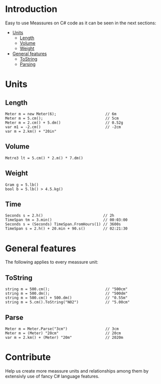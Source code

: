 # Introduction 
Easy to use Meassures on C# code as it can be seen in the next sections:

- [Units](https://github.com/devoft/MeassureSystem#units)
  - [Length](https://github.com/devoft/MeassureSystem#length)
  - [Volume](https://github.com/devoft/MeassureSystem#volume)
  - [Weight](https://github.com/devoft/MeassureSystem#weight)
- [General features](https://github.com/devoft/MeassureSystem#general-features)
  - [ToString](https://github.com/devoft/MeassureSystem#ToString)
  - [Parsing](https://github.com/devoft/MeassureSystem#Parse)
  
# Units
## Length
```CSharp
Meter m = new Meter(6);                      // 6m
Meter m = 5.cm();                            // 5cm
Meter m = 2.cm() + 5.dm()                    // 0.52g
var m1 = -2.cm()                             // -2cm
var m = 2.km() + "20in"                      
```
## Volume
```Csharp
Metre3 lt = 5.cm() * 2.m() * 7.dm()           
```
## Weight
```CSharp
Gram g = 5.lb()                              
bool b = 5.lb() > 4.5.kg()                   
```
## Time
```CSharp
Seconds s = 2.h()                           // 2h
TimeSpan tm = 3.min()                       // 00:03:00
Seconds s = (Seconds) TimeSpan.FromHours(1) // 3600s
TimeSpan s = 2.h() + 20.min + 90.s()        // 02:21:30
```
# General features
The following applies to every meassure unit:
## ToString
```CSharp
string m = 500.cm();                         // "500cm"
string m = 500.dm();                         // "500dm"
string m = 500.cm() + 500.dm()               // "0.55m"
string m = 5.cm().ToString("N02")            // "5.00cm"
```
## Parse
```CSharp
Meter m = Meter.Parse("3cm")                 // 3cm
Meter m = (Meter) "20cm"                     // 20cm
var m = 2.km() + (Meter) "20m"               // 2020m
```

# Contribute
Help us create more meassure units and relationships among them by extensivly use of fancy C# language features.
